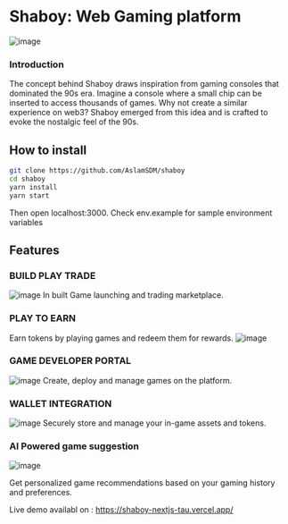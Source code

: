 # Shaboy: Web Gaming platform

![image](https://github.com/AslamSDM/shaboy/assets/67821667/82990d41-24a7-45c0-a3b8-ae5ba38545a3)

### Introduction 
The concept behind Shaboy draws inspiration from gaming consoles that dominated the 90s era. Imagine a console where a small chip can be inserted to access thousands of games. Why not create a similar experience on web3? Shaboy emerged from this idea and is crafted to evoke the nostalgic feel of the 90s.
## How to install 

``` bash
git clone https://github.com/AslamSDM/shaboy
cd shaboy
yarn install
yarn start
```
Then open localhost:3000. Check env.example for sample environment variables

## Features

### BUILD PLAY TRADE
![image](https://github.com/AslamSDM/shaboy/assets/67821667/a914fc13-5c9d-40c0-9973-415ea88a7a27)
 In built Game launching and trading marketplace. 
 ### PLAY TO EARN
 Earn tokens by playing games and redeem them for rewards.
 ![image](https://github.com/AslamSDM/shaboy/assets/67821667/b27e1391-ecce-4188-9593-8bbd86ca988c)
 ### GAME DEVELOPER PORTAL
 ![image](https://github.com/AslamSDM/shaboy/assets/67821667/5e079d54-ecc5-4696-a832-903886bdd51e)
 Create, deploy and manage games on the platform.
 ### WALLET INTEGRATION
 ![image](https://github.com/AslamSDM/shaboy/assets/67821667/34fbdf9b-7f92-4876-96c4-de8fc0fa4e17)
 Securely store and manage your in-game assets and tokens.
 ### AI Powered game suggestion
 ![image](https://github.com/AslamSDM/shaboy/assets/67821667/f7057e47-2a4e-4ccd-8440-2d2e22ca3e98)

 Get personalized game recommendations based on your gaming history and preferences.

Live demo availabl on : https://shaboy-nextjs-tau.vercel.app/
